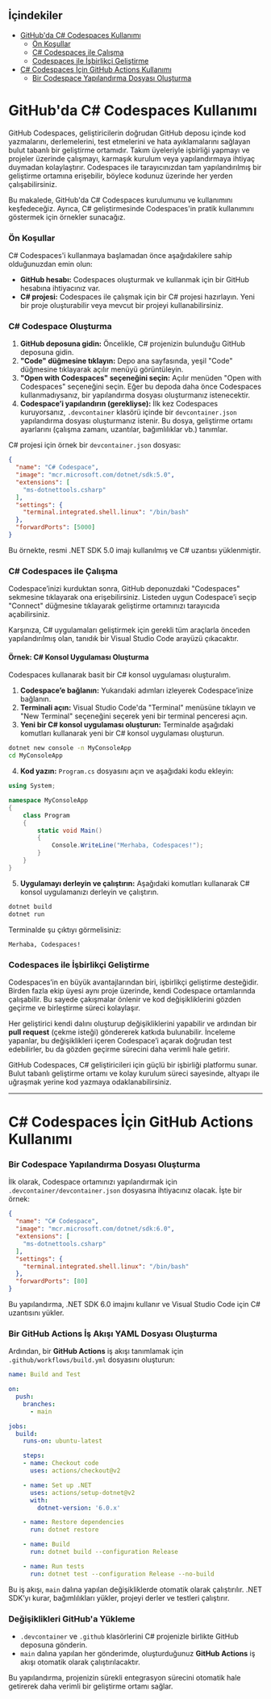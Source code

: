 ## İçindekiler

- [GitHub'da C# Codespaces Kullanımı](#githubda-c-codespaces-kullanımı)  
    - [Ön Koşullar](#ön-koşullar)  
    - [C# Codespaces ile Çalışma](#c-codespaces-ile-çalışma)  
    - [Codespaces ile İşbirlikçi Geliştirme](#codespaces-ile-i̇şbirlikçi-geliştirme)  
- [C# Codespaces İçin GitHub Actions Kullanımı](#c-codespaces-için-github-actions-kullanımı)  
    - [Bir Codespace Yapılandırma Dosyası Oluşturma](#bir-codespace-yapılandırma-dosyası-oluşturma)  

# GitHub'da C# Codespaces Kullanımı  

GitHub Codespaces, geliştiricilerin doğrudan GitHub deposu içinde kod yazmalarını, derlemelerini, test etmelerini ve hata ayıklamalarını sağlayan bulut tabanlı bir geliştirme ortamıdır. Takım üyeleriyle işbirliği yapmayı ve projeler üzerinde çalışmayı, karmaşık kurulum veya yapılandırmaya ihtiyaç duymadan kolaylaştırır. Codespaces ile tarayıcınızdan tam yapılandırılmış bir geliştirme ortamına erişebilir, böylece kodunuz üzerinde her yerden çalışabilirsiniz.  

Bu makalede, GitHub'da C# Codespaces kurulumunu ve kullanımını keşfedeceğiz. Ayrıca, C# geliştirmesinde Codespaces'in pratik kullanımını göstermek için örnekler sunacağız.  

### Ön Koşullar  

C# Codespaces'i kullanmaya başlamadan önce aşağıdakilere sahip olduğunuzdan emin olun:  

- **GitHub hesabı:** Codespaces oluşturmak ve kullanmak için bir GitHub hesabına ihtiyacınız var.  
- **C# projesi:** Codespaces ile çalışmak için bir C# projesi hazırlayın. Yeni bir proje oluşturabilir veya mevcut bir projeyi kullanabilirsiniz.  

### C# Codespace Oluşturma  

1. **GitHub deposuna gidin:** Öncelikle, C# projenizin bulunduğu GitHub deposuna gidin.  
2. **"Code" düğmesine tıklayın:** Depo ana sayfasında, yeşil "Code" düğmesine tıklayarak açılır menüyü görüntüleyin.  
3. **"Open with Codespaces" seçeneğini seçin:** Açılır menüden "Open with Codespaces" seçeneğini seçin. Eğer bu depoda daha önce Codespaces kullanmadıysanız, bir yapılandırma dosyası oluşturmanız istenecektir.  
4. **Codespace’i yapılandırın (gerekliyse):** İlk kez Codespaces kuruyorsanız, `.devcontainer` klasörü içinde bir `devcontainer.json` yapılandırma dosyası oluşturmanız istenir. Bu dosya, geliştirme ortamı ayarlarını (çalışma zamanı, uzantılar, bağımlılıklar vb.) tanımlar.  

C# projesi için örnek bir `devcontainer.json` dosyası:  

```json
{
  "name": "C# Codespace",
  "image": "mcr.microsoft.com/dotnet/sdk:5.0",
  "extensions": [
    "ms-dotnettools.csharp"
  ],
  "settings": {
    "terminal.integrated.shell.linux": "/bin/bash"
  },
  "forwardPorts": [5000]
}
```

Bu örnekte, resmi .NET SDK 5.0 imajı kullanılmış ve C# uzantısı yüklenmiştir.  

### C# Codespaces ile Çalışma  

Codespace’inizi kurduktan sonra, GitHub deponuzdaki "Codespaces" sekmesine tıklayarak ona erişebilirsiniz. Listeden uygun Codespace’i seçip "Connect" düğmesine tıklayarak geliştirme ortamınızı tarayıcıda açabilirsiniz.  

Karşınıza, C# uygulamaları geliştirmek için gerekli tüm araçlarla önceden yapılandırılmış olan, tanıdık bir Visual Studio Code arayüzü çıkacaktır.  

#### Örnek: C# Konsol Uygulaması Oluşturma  

Codespaces kullanarak basit bir C# konsol uygulaması oluşturalım.  

1. **Codespace’e bağlanın:** Yukarıdaki adımları izleyerek Codespace’inize bağlanın.  
2. **Terminali açın:** Visual Studio Code'da "Terminal" menüsüne tıklayın ve "New Terminal" seçeneğini seçerek yeni bir terminal penceresi açın.  
3. **Yeni bir C# konsol uygulaması oluşturun:** Terminalde aşağıdaki komutları kullanarak yeni bir C# konsol uygulaması oluşturun.  

```sh
dotnet new console -n MyConsoleApp
cd MyConsoleApp
```

4. **Kod yazın:** `Program.cs` dosyasını açın ve aşağıdaki kodu ekleyin:  

```csharp
using System;

namespace MyConsoleApp
{
    class Program
    {
        static void Main()
        {
            Console.WriteLine("Merhaba, Codespaces!");
        }
    }
}
```

5. **Uygulamayı derleyin ve çalıştırın:** Aşağıdaki komutları kullanarak C# konsol uygulamanızı derleyin ve çalıştırın.  

```sh
dotnet build
dotnet run
```

Terminalde şu çıktıyı görmelisiniz:  

```
Merhaba, Codespaces!
```

### Codespaces ile İşbirlikçi Geliştirme  

Codespaces’in en büyük avantajlarından biri, işbirlikçi geliştirme desteğidir. Birden fazla ekip üyesi aynı proje üzerinde, kendi Codespace ortamlarında çalışabilir. Bu sayede çakışmalar önlenir ve kod değişikliklerini gözden geçirme ve birleştirme süreci kolaylaşır.  

Her geliştirici kendi dalını oluşturup değişikliklerini yapabilir ve ardından bir **pull request** (çekme isteği) göndererek katkıda bulunabilir. İnceleme yapanlar, bu değişiklikleri içeren Codespace’i açarak doğrudan test edebilirler, bu da gözden geçirme sürecini daha verimli hale getirir.  

GitHub Codespaces, C# geliştiricileri için güçlü bir işbirliği platformu sunar. Bulut tabanlı geliştirme ortamı ve kolay kurulum süreci sayesinde, altyapı ile uğraşmak yerine kod yazmaya odaklanabilirsiniz.  

---

# C# Codespaces İçin GitHub Actions Kullanımı  

### Bir Codespace Yapılandırma Dosyası Oluşturma  

İlk olarak, Codespace ortamınızı yapılandırmak için `.devcontainer/devcontainer.json` dosyasına ihtiyacınız olacak. İşte bir örnek:  

```json
{
  "name": "C# Codespace",
  "image": "mcr.microsoft.com/dotnet/sdk:6.0",
  "extensions": [
    "ms-dotnettools.csharp"
  ],
  "settings": {
    "terminal.integrated.shell.linux": "/bin/bash"
  },
  "forwardPorts": [80]
}
```

Bu yapılandırma, .NET SDK 6.0 imajını kullanır ve Visual Studio Code için C# uzantısını yükler.  

### Bir GitHub Actions İş Akışı YAML Dosyası Oluşturma  

Ardından, bir **GitHub Actions** iş akışı tanımlamak için `.github/workflows/build.yml` dosyasını oluşturun:  

```yaml
name: Build and Test

on:
  push:
    branches:
      - main

jobs:
  build:
    runs-on: ubuntu-latest

    steps:
    - name: Checkout code
      uses: actions/checkout@v2

    - name: Set up .NET
      uses: actions/setup-dotnet@v2
      with:
        dotnet-version: '6.0.x'

    - name: Restore dependencies
      run: dotnet restore

    - name: Build
      run: dotnet build --configuration Release

    - name: Run tests
      run: dotnet test --configuration Release --no-build
```

Bu iş akışı, `main` dalına yapılan değişikliklerde otomatik olarak çalıştırılır. .NET SDK’yı kurar, bağımlılıkları yükler, projeyi derler ve testleri çalıştırır.  

### Değişiklikleri GitHub'a Yükleme  

- `.devcontainer` ve `.github` klasörlerini C# projenizle birlikte GitHub deposuna gönderin.  
- `main` dalına yapılan her gönderimde, oluşturduğunuz **GitHub Actions** iş akışı otomatik olarak çalıştırılacaktır.  

Bu yapılandırma, projenizin sürekli entegrasyon sürecini otomatik hale getirerek daha verimli bir geliştirme ortamı sağlar.